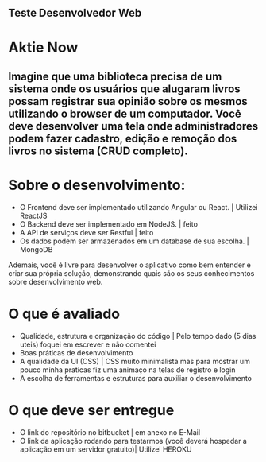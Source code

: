 ## Teste Desenvolvedor Web
# Aktie Now

Imagine que uma biblioteca precisa de um sistema onde os usuários que alugaram livros
possam registrar sua opinião sobre os mesmos utilizando o browser de um computador.
Você deve desenvolver uma tela onde administradores podem fazer cadastro, edição e
remoção dos livros no sistema (CRUD completo).
------------------------------------------------------------------------------------------------------------
# Sobre o desenvolvimento:
- O Frontend deve ser implementado utilizando Angular ou React. | Utilizei ReactJS
- O Backend deve ser implementado em NodeJS. | feito
- A API de serviços deve ser Restful | feito
- Os dados podem ser armazenados em um database de sua escolha. | MongoDB

Ademais, você é livre para desenvolver o aplicativo como bem entender e criar sua própria
solução, demonstrando quais são os seus conhecimentos sobre desenvolvimento web.

# O que é avaliado
- Qualidade, estrutura e organização do código | Pelo tempo dado (5 dias uteis) foquei em escrever e não comentei
- Boas práticas de desenvolvimento
- A qualidade da UI (CSS) | CSS muito minimalista mas para mostrar um pouco minha praticas fiz uma animaço na telas de registro e login
- A escolha de ferramentas e estruturas para auxiliar o desenvolvimento
# O que deve ser entregue
- O link do repositório no bitbucket | em anexo no E-Mail
- O link da aplicação rodando para testarmos (você deverá hospedar a aplicação em um servidor gratuito)| Utilizei HEROKU

